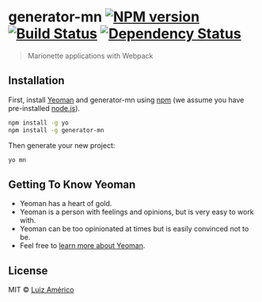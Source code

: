 # generator-mn [![NPM version][npm-image]][npm-url] [![Build Status][travis-image]][travis-url] [![Dependency Status][daviddm-image]][daviddm-url]
> Marionette applications with Webpack

## Installation

First, install [Yeoman](http://yeoman.io) and generator-mn using [npm](https://www.npmjs.com/) (we assume you have pre-installed [node.js](https://nodejs.org/)).

```bash
npm install -g yo
npm install -g generator-mn
```

Then generate your new project:

```bash
yo mn
```

## Getting To Know Yeoman

 * Yeoman has a heart of gold.
 * Yeoman is a person with feelings and opinions, but is very easy to work with.
 * Yeoman can be too opinionated at times but is easily convinced not to be.
 * Feel free to [learn more about Yeoman](http://yeoman.io/).

## License

MIT © [Luiz Américo]()


[npm-image]: https://badge.fury.io/js/generator-mn.svg
[npm-url]: https://npmjs.org/package/generator-mn
[travis-image]: https://travis-ci.org/blikblum/generator-mn.svg?branch=master
[travis-url]: https://travis-ci.org/blikblum/generator-mn
[daviddm-image]: https://david-dm.org/blikblum/generator-mn.svg?theme=shields.io
[daviddm-url]: https://david-dm.org/blikblum/generator-mn
